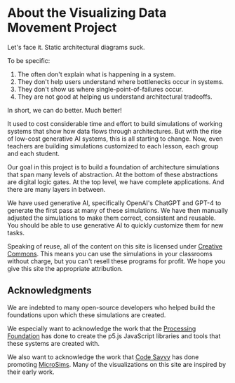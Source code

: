 # About the Visualizing Data Movement Project

Let's face it.  Static architectural diagrams suck.

To be specific:

1. The often don't explain what is happening in a system.
2. They don't help users understand where bottlenecks occur in systems.
3. They don't show us where single-point-of-failures occur.
4. They are not good at helping us understand architectural tradeoffs.

In short, we can do better.  Much better!

It used to cost considerable time and effort to build
simulations of working systems that show how data flows through architectures.  But with the rise of low-cost generative AI systems, this is all starting to change.  Now, even teachers are building simulations customized to each lesson, each group and each student.

Our goal in this project is to build a foundation of architecture simulations that span many levels of abstraction.  At the bottom of these abstractions are digital logic gates.  At the top level, we have complete applications.  And there are many layers in between.

We have used generative AI, specifically OpenAI's ChatGPT and GPT-4 to generate the first pass at many of these simulations.  We have then manually adjusted the simulations to make them correct, consistent and reusable.  You should be able to use generative AI to
quickly customize them for new tasks.

Speaking of reuse, all of the content on this site is
licensed under [Creative Commons](license.md).  This means you can use the simulations in your classrooms without charge, but you can't resell these programs for profit.  We hope you give this site the appropriate attribution.

## Acknowledgments

We are indebted to many open-source developers who helped build the foundations upon which these simulations are created.

We especially want to acknowledge the work that the [Processing Foundation](https://processingfoundation.org/) has
done to create the p5.js JavaScript libraries and tools that these systems are created with.

We also want to acknowledge the work that [Code Savvy](https://www.codesavvy.org/) has done promoting [MicroSims](https://dmccreary.github.io/microsims/).  Many of the visualizations on this site are inspired by their early work.

